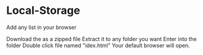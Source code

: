 # Local-Storage
Add any list in your browser

Download the as a zipped file
Extract it to any folder you want
Enter into the folder
Double click file named "idex.html"
Your default browser will open.

